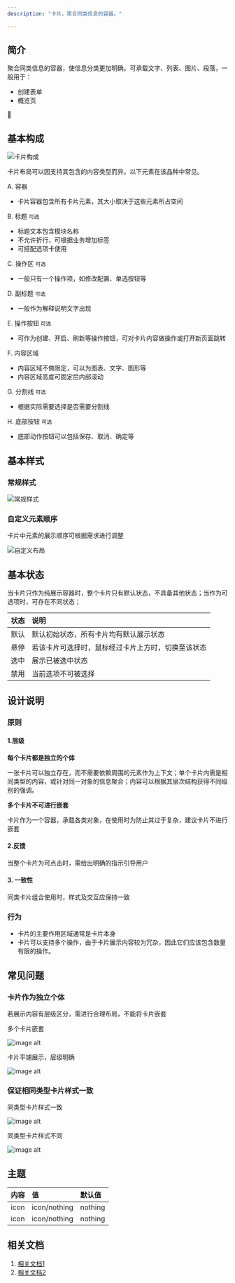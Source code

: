 ```yaml
---
description: "卡片，聚合同类信息的容器。"

---
```


<!--副标题具体写法见源代码模式-->



## 简介

聚合同类信息的容器，使信息分类更加明确。可承载文字、列表、图片、段落，一般用于：

- 创建表单
- 概览页



## 基本构成

![卡片构成](../../../images/Card/卡片构成.png)

卡片布局可以因支持其包含的内容类型而异。以下元素在该品种中常见。

A. 容器 

- 卡片容器包含所有卡片元素，其大小取决于这些元素所占空间


B. 标题 `可选`

- 标题文本包含模块名称
- 不允许折行，可根据业务增加标签
- 可搭配选项卡使用

C. 操作区 `可选`

- 一般只有一个操作项，如修改配置、单选按钮等


D. 副标题 `可选`

- 一般作为解释说明文字出现

E. 操作按钮 `可选`

- 可作为创建、开启、刷新等操作按钮，可对卡片内容做操作或打开新页面跳转

F. 内容区域

- 内容区域不做限定，可以为图表、文字、图形等
- 内容区域高度可固定后内部滚动

G. 分割线 `可选`

- 根据实际需要选择是否需要分割线

H. 底部按钮 `可选`

- 底部动作按钮可以包括保存、取消、确定等



## 基本样式

### 常规样式

![常规样式](../../../images/Card/常规样式.png)

### 自定义元素顺序

卡片中元素的展示顺序可根据需求进行调整

![自定义布局](../../../images/Card/自定义布局.png)



## 基本状态

当卡片只作为纯展示容器时，整个卡片只有默认状态，不具备其他状态；当作为可选项时，可存在不同状态；

<!--需要UI支持-->

| 状态 | 说明                                               |
| :--- | :------------------------------------------------- |
| 默认 | 默认初始状态，所有卡片均有默认展示状态             |
| 悬停 | 若该卡片可选择时，鼠标经过卡片上方时，切换至该状态 |
| 选中 | 展示已被选中状态                                   |
| 禁用 | 当前选项不可被选择                                 |



## 设计说明

### 原则

#### 1.层级

**每个卡片都是独立的个体**

一张卡片可以独立存在，而不需要依赖周围的元素作为上下文；单个卡片内需是相同类型的内容，或针对同一对象的信息聚合；内容可以根据其层次结构获得不同级别的强调。

**多个卡片不可进行嵌套**

卡片作为一个容器，承载各类对象，在使用时为防止其过于复杂，建议卡片不进行嵌套

#### 2.反馈

当整个卡片为可点击时，需给出明确的指示引导用户

#### 3. 一致性

同类卡片组合使用时，样式及交互应保持一致



### 行为

- 卡片的主要作用区域通常是卡片本身
- 卡片可以支持多个操作，由于卡片展示内容较为冗杂，因此它们应该包含数量有限的操作。



##  常见问题

### 卡片作为独立个体

若展示内容有层级区分，需进行合理布局，不能将卡片嵌套

<div class="u-md-flex-without-bg">
   <div class="u-md-mr24">
      <p><i class="u-md-suggested"></i>多个卡片嵌套</p>
      <img src="../../../images/Card/卡片嵌套.png" alt="image alt" title="desc" />
   </div>
   <div>
      <p><i class="u-md-not-suggested"></i>卡片平铺展示，层级明确</p>
      <img src="../../../images/Card/层级明确.png" alt="image alt" title="desc" />
   </div>
</div>



### 保证相同类型卡片样式一致



<div class="u-md-flex-without-bg">
   <div class="u-md-mr24">
      <p><i class="u-md-suggested"></i>同类型卡片样式一致</p>
      <img src="../../../images/Card/样式一致.png" alt="image alt" title="desc" />
   </div>
   <div>
      <p><i class="u-md-not-suggested"></i>同类型卡片样式不同</p>
      <img src="../../../images/Card/样式不一致.png" alt="image alt" title="desc" />
   </div>
</div>



## 主题

| 内容 | 值           | 默认值  |
| :--- | :----------- | :------ |
| icon | icon/nothing | nothing |
| icon | icon/nothing | nothing |



## 相关文档

1. [相关文档1](https://www.ucloud.cn)
2. [相关文档2](https://www.ucloud.cn)

